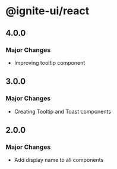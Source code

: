 # @ignite-ui/react

## 4.0.0

### Major Changes

- Improving tooltip component

## 3.0.0

### Major Changes

- Creating Tooltip and Toast components

## 2.0.0

### Major Changes

- Add display name to all components
